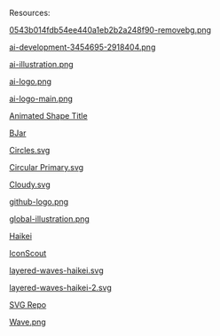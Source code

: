 Resources:

[0543b014fdb54ee440a1eb2b2a248f90-removebg.png](https://dribbble.com/shots/5314091-Global-Data)

[ai-development-3454695-2918404.png](https://iconscout.com/illustration/ai-development-3454695)

[ai-illustration.png](https://www.pinclipart.com/pindetail/ibiwTJm_ai-artificial-intelligence-company-ai-development-png-clipart/)

[ai-logo.png](https://www.cleanpng.com/png-artificial-intelligence-research-synthetic-intelli-5894619/)

[ai-logo-main.png]()

[Animated Shape Title](https://bgjar.com/)

[BJar](https://bgjar.com/)

[Circles.svg](https://bgjar.com/)

[Circular Primary.svg](https://bgjar.com/)

[Cloudy.svg](https://bgjar.com/)

[github-logo.png]()

[global-illustration.png](https://www.pngmart.com/image/120813)

[Haikei](https://haikei.app/)

[IconScout](https://iconscout.com/)

[layered-waves-haikei.svg](https://app.haikei.app/)

[layered-waves-haikei-2.svg](https://app.haikei.app/)

[SVG Repo](https://www.svgrepo.com/)

[Wave.png](https://bgjar.com/wave)